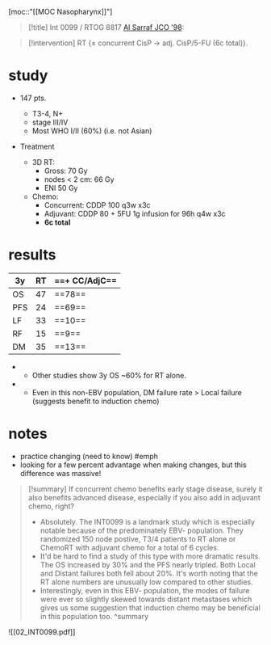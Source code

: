 [moc::"[[MOC Nasopharynx]]"]
>[!title]
> Int 0099 / RTOG 8817 [Al Sarraf JCO '98](http://ascopubs.org/doi/abs/10.1200/JCO.1998.16.4.1310?url_ver=Z39.88-2003&rfr_id=ori:rid:crossref.org&rfr_dat=cr_pub%3dpubmed): 

>[!intervention] 
> RT {± concurrent CisP → adj. CisP/5-FU (6c total)}.

# study
- 147 pts. 
	- T3-4, N+
	- stage III/IV
	- Most WHO I/II (60%) (i.e. not Asian)

- Treatment
	- 3D RT: 
		- Gross: 70 Gy
		- nodes < 2 cm: 66 Gy
		- ENI 50 Gy 
	- Chemo: 
		- Concurrent: CDDP 100 q3w x3c 
		- Adjuvant: CDDP 80 + 5FU 1g infusion for 96h q4w x3c 
		- **6c total**

# results
| 3y  | RT  | ==+ CC/AdjC== |
| --- | --- | ------------- |
| OS  | 47  | ==78==        |
| PFS | 24  | ==69==        |
| LF  | 33  | ==10==        |
| RF  | 15  | ==9==         |
| DM  | 35  | ==13==        |

- * Other studies show 3y OS ~60% for RT alone.
- * Even in this non-EBV population, DM failure rate > Local failure (suggests benefit to induction chemo)

# notes
- practice changing (need to know) #emph 
- looking for a few percent advantage when making changes, but this difference was massive!

>[!summary] 
> If concurrent chemo benefits early stage disease, surely it also benefits advanced disease, especially if you also add in adjuvant chemo, right? 
> - Absolutely. The INT0099 is a landmark study which is especially notable because of the predominately EBV- population. They randomized 150 node postive, T3/4 patients to RT alone or ChemoRT with adjuvant chemo for a total of 6 cycles. 
> - It'd be hard to find a study of this type with more dramatic results. The OS increased by 30% and the PFS nearly tripled. Both Local and Distant failures both fell about 20%. It's worth noting that the RT alone numbers are unusually low compared to other studies. 
> - Interestingly, even in this EBV- population, the modes of failure were ever so slightly skewed towards distant metastases which gives us some suggestion that induction chemo may be beneficial in this population too.
>^summary

![[02_INT0099.pdf]]